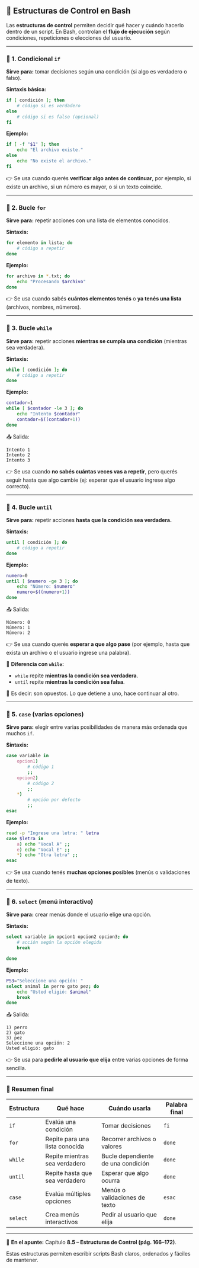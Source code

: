 ## 🧩 Estructuras de Control en Bash

Las **estructuras de control** permiten decidir qué hacer y cuándo hacerlo dentro de un script. En Bash, controlan el **flujo de ejecución** según condiciones, repeticiones o elecciones del usuario.

---

### 🔹 1. Condicional `if`
**Sirve para:** tomar decisiones según una condición (si algo es verdadero o falso).

**Sintaxis básica:**
```bash
if [ condición ]; then
    # código si es verdadero
else
    # código si es falso (opcional)
fi
```

**Ejemplo:**
```bash
if [ -f "$1" ]; then
    echo "El archivo existe."
else
    echo "No existe el archivo."
fi
```

👉 Se usa cuando querés **verificar algo antes de continuar**, por ejemplo, si existe un archivo, si un número es mayor, o si un texto coincide.

---

### 🔹 2. Bucle `for`
**Sirve para:** repetir acciones con una lista de elementos conocidos.

**Sintaxis:**
```bash
for elemento in lista; do
    # código a repetir
done
```

**Ejemplo:**
```bash
for archivo in *.txt; do
    echo "Procesando $archivo"
done
```

👉 Se usa cuando sabés **cuántos elementos tenés** o **ya tenés una lista** (archivos, nombres, números).

---

### 🔹 3. Bucle `while`
**Sirve para:** repetir acciones **mientras se cumpla una condición** (mientras sea verdadera).

**Sintaxis:**
```bash
while [ condición ]; do
    # código a repetir
done
```

**Ejemplo:**
```bash
contador=1
while [ $contador -le 3 ]; do
    echo "Intento $contador"
    contador=$((contador+1))
done
```
📤 Salida:
```
Intento 1
Intento 2
Intento 3
```

👉 Se usa cuando **no sabés cuántas veces vas a repetir**, pero querés seguir hasta que algo cambie (ej: esperar que el usuario ingrese algo correcto).

---

### 🔹 4. Bucle `until`
**Sirve para:** repetir acciones **hasta que la condición sea verdadera.**

**Sintaxis:**
```bash
until [ condición ]; do
    # código a repetir
done
```

**Ejemplo:**
```bash
numero=0
until [ $numero -ge 3 ]; do
    echo "Número: $numero"
    numero=$((numero+1))
done
```
📤 Salida:
```
Número: 0
Número: 1
Número: 2
```

👉 Se usa cuando querés **esperar a que algo pase** (por ejemplo, hasta que exista un archivo o el usuario ingrese una palabra).

🧠 **Diferencia con `while`:**
- `while` repite **mientras la condición sea verdadera**.
- `until` repite **mientras la condición sea falsa**.

📘 Es decir: son opuestos. Lo que detiene a uno, hace continuar al otro.

---

### 🔹 5. `case` (varias opciones)
**Sirve para:** elegir entre varias posibilidades de manera más ordenada que muchos `if`.

**Sintaxis:**
```bash
case variable in
    opcion1)
        # código 1
        ;;
    opcion2)
        # código 2
        ;;
    *)
        # opción por defecto
        ;;
esac
```

**Ejemplo:**
```bash
read -p "Ingrese una letra: " letra
case $letra in
    a) echo "Vocal A" ;;
    e) echo "Vocal E" ;;
    *) echo "Otra letra" ;;
esac
```

👉 Se usa cuando tenés **muchas opciones posibles** (menús o validaciones de texto).

---

### 🔹 6. `select` (menú interactivo)
**Sirve para:** crear menús donde el usuario elige una opción.

**Sintaxis:**
```bash
select variable in opcion1 opcion2 opcion3; do
    # acción según la opción elegida
    break

done
```

**Ejemplo:**
```bash
PS3="Seleccione una opción: "
select animal in perro gato pez; do
    echo "Usted eligió: $animal"
    break
done
```

📤 Salida:
```
1) perro
2) gato
3) pez
Seleccione una opción: 2
Usted eligió: gato
```

👉 Se usa para **pedirle al usuario que elija** entre varias opciones de forma sencilla.

---

### 📘 Resumen final

| Estructura | Qué hace | Cuándo usarla | Palabra final |
|-------------|-----------|----------------|----------------|
| `if` | Evalúa una condición | Tomar decisiones | `fi` |
| `for` | Repite para una lista conocida | Recorrer archivos o valores | `done` |
| `while` | Repite mientras sea verdadero | Bucle dependiente de una condición | `done` |
| `until` | Repite hasta que sea verdadero | Esperar que algo ocurra | `done` |
| `case` | Evalúa múltiples opciones | Menús o validaciones de texto | `esac` |
| `select` | Crea menús interactivos | Pedir al usuario que elija | `done` |

---

📗 **En el apunte:** Capítulo **8.5 – Estructuras de Control (pág. 166–172)**.

Estas estructuras permiten escribir scripts Bash claros, ordenados y fáciles de mantener.

